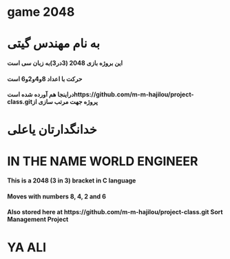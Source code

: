 # game 2048
<h1> به نام مهندس گیتی </h1> 
<h4>
این بروژه بازی 2048 (3در3)به زبان سی است
</h4>
<h4> حرکت  با اعداد 8و4و2و6 است</h4>
<h4>  دراینجا هم آورده شده استhttps://github.com/m-m-hajilou/project-class.gitپروژه جهت مرتب سازی از </h4>
<h1>
خدانگدارتان
یاعلی
</h1>

<h1>IN THE NAME WORLD ENGINEER </h1>
<h4>
This is a 2048 (3 in 3) bracket in C language
</h4>
<h4> Moves with numbers 8, 4, 2 and 6 </h4>
<h4> Also stored here at https://github.com/m-m-hajilou/project-class.git Sort Management Project </h4>
<h1>
YA ALI
</h1>
